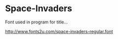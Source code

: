 # Space-Invaders
Font used in program for title...

http://www.fonts2u.com/space-invaders-regular.font
